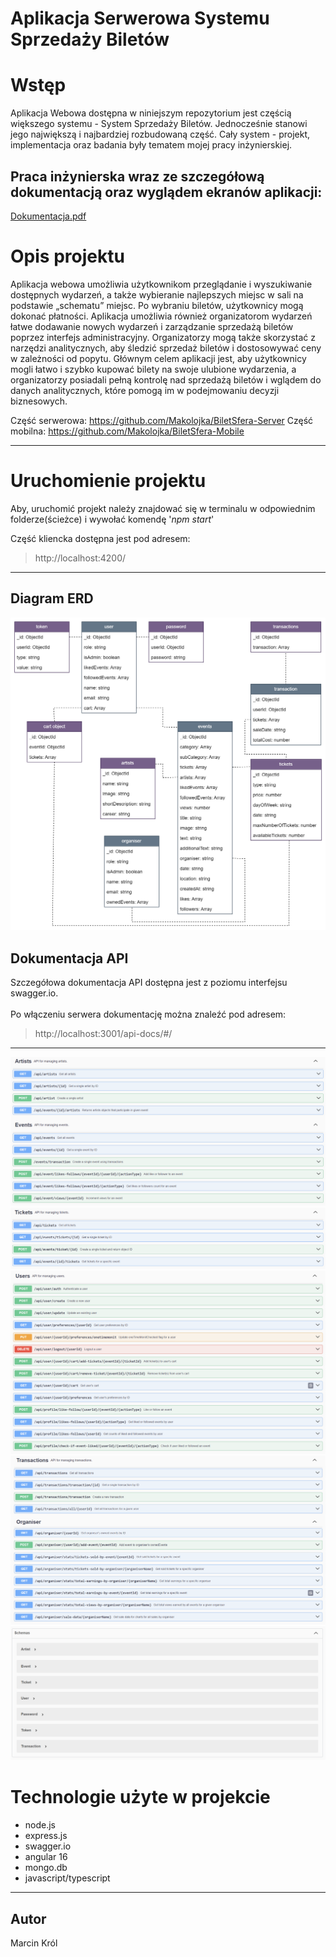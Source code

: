 # Aplikacja Serwerowa Systemu Sprzedaży Biletów

# Wstęp 
Aplikacja Webowa dostępna w niniejszym repozytorium jest częścią większego systemu - System Sprzedaży Biletów. Jednocześnie stanowi jego największą i najbardziej rozbudowaną część. Cały system - projekt, implementacja oraz badania były tematem mojej pracy inżynierskiej.

## Praca inżynierska wraz ze szczegółową dokumentacją oraz wyglądem ekranów aplikacji:
[Dokumentacja.pdf](./images/Marcin_Krol_System_sprzedazy_biletow.pdf)

# Opis projektu
Aplikacja webowa umożliwia użytkownikom przeglądanie i wyszukiwanie dostępnych wydarzeń, a także wybieranie najlepszych miejsc w sali na podstawie „schematu” miejsc. Po wybraniu biletów, użytkownicy mogą dokonać płatności. Aplikacja umożliwia również organizatorom wydarzeń łatwe dodawanie nowych wydarzeń i zarządzanie sprzedażą biletów poprzez interfejs administracyjny. Organizatorzy mogą także skorzystać z narzędzi analitycznych, aby śledzić sprzedaż biletów i dostosowywać ceny w zależności od popytu. Głównym celem aplikacji jest, aby użytkownicy mogli łatwo i szybko kupować bilety na swoje ulubione wydarzenia, a organizatorzy posiadali pełną kontrolę nad sprzedażą biletów i wglądem do danych analitycznych, które pomogą im w podejmowaniu decyzji biznesowych. 

Część serwerowa: https://github.com/Makolojka/BiletSfera-Server
Część mobilna: https://github.com/Makolojka/BiletSfera-Mobile

***

# Uruchomienie projektu
Aby, uruchomić projekt należy znajdować się w terminalu w odpowiednim folderze(ścieżce) i wywołać komendę '_npm start_'

Część kliencka dostępna jest pod adresem: 
> http://localhost:4200/

***

## Diagram ERD
<kbd> <img src="./images/ERD.png" /> </kbd>

## Dokumentacja API
Szczegółowa dokumentacja API dostępna jest z poziomu interfejsu swagger.io. <br>
<br>Po włączeniu serwera dokumentację można znaleźć pod adresem: 
> http://localhost:3001/api-docs/#/<br>
> 
> 
***
<kbd> <img src="./images/api1.png" /> </kbd>
<kbd> <img src="./images/api2.png" /> </kbd>
<kbd> <img src="./images/api3.png" /> </kbd>
<kbd> <img src="./images/api4.png" /> </kbd>
<kbd> <img src="./images/schemas.png" /> </kbd>

# Technologie użyte w projekcie
- node.js
- express.js
- swagger.io
- angular 16
- mongo.db
- javascript/typescript

***

## Autor
Marcin Król
